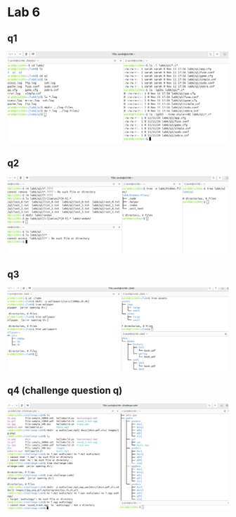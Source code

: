 # Lab 6


## q1
![q1](q1.png)
## q2
![q2](q2.png)
## q3
![q3](q3.png)
## q4 (challenge question q)
![q4](challengequestion.png)
